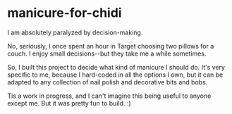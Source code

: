 # manicure-for-chidi

I am absolutely paralyzed by decision-making.

No, seriously, I once spent an hour in Target choosing two pillows for a couch.  I enjoy small decisions--but they take me a while sometimes.

So, I built this project to decide what kind of manicure I should do.  It's very specific to me, because I hard-coded in all the options I own, but it can be adapted to any collection of nail polish and decorative bits and bobs.

Tis a work in progress, and I can't imagine this being useful to anyone except me.  But it was pretty fun to build.  :)

